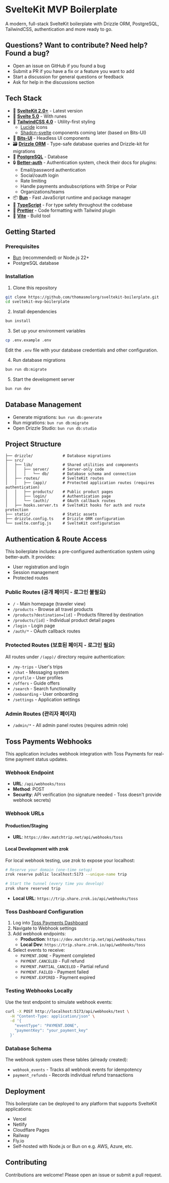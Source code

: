 # SvelteKit MVP Boilerplate

A modern, full-stack SvelteKit boilerplate with Drizzle ORM, PostgreSQL, TailwindCSS, authentication and more ready to go.

## Questions? Want to contribute? Need help? Found a bug?

- Open an issue on GitHub if you found a bug
- Submit a PR if you have a fix or a feature you want to add
- Start a discussion for general questions or feedback
- Ask for help in the discussions section

## Tech Stack

- 🚀 **[SvelteKit 2.0+](https://svelte.dev/docs/kit)** - Latest version
- 🔄 **[Svelte 5.0](https://svelte.dev/docs/svelte)** - With runes
- 🎨 **[TailwindCSS 4.0](https://tailwindcss.com/)** - Utility-first styling
  - [Lucide](https://lucide.dev/) icons
  - [Shadcn-svelte](https://shadcn-svelte.com) components coming later (based on Bits-UI)
- 🎨 **[Bits-UI](https://bits-ui.com/)** - Headless UI components
- 🗃️ **[Drizzle ORM](https://orm.drizzle.team/)** - Type-safe database queries and Drizzle-kit for migrations
- 🐘 **[PostgreSQL](https://www.postgresql.org/)** - Database
- 🔒 **[Better-auth](https://better-auth.com)** - Authentication system, check their docs for plugins:
  - Email/password authentication
  - Social/oauth login
  - Rate limiting
  - Handle payments andsubscriptions with Stripe or Polar
  - Organizations/teams
- 📦 **[Bun](https://bun.sh/)** - Fast JavaScript runtime and package manager
- 🧩 **[TypeScript](https://www.typescriptlang.org/)** - For type safety throughout the codebase
- 🧹 **[Prettier](https://prettier.io/)** - Code formatting with Tailwind plugin
- 🧪 **[Vite](https://vite.dev/)** - Build tool

## Getting Started

### Prerequisites

- [Bun](https://bun.sh/) (recommended) or Node.js 22+
- PostgreSQL database

### Installation

1. Clone this repository

```bash
git clone https://github.com/thomasmolorg/sveltekit-boilerplate.git
cd sveltekit-mvp-boilerplate
```

2. Install dependencies

```bash
bun install
```

3. Set up your environment variables

```bash
cp .env.example .env
```

Edit the `.env` file with your database credentials and other configuration.

4. Run database migrations

```bash
bun run db:migrate
```

5. Start the development server

```bash
bun run dev
```

## Database Management

- Generate migrations: `bun run db:generate`
- Run migrations: `bun run db:migrate`
- Open Drizzle Studio: `bun run db:studio`

## Project Structure

```
├── drizzle/             # Database migrations
├── src/
│   ├── lib/             # Shared utilities and components
│   │   ├── server/      # Server-only code
│   │   │   └── db/      # Database schema and connection
│   ├── routes/          # SvelteKit routes
│   │   ├── (app)/       # Protected application routes (requires authentication)
│   │   ├── products/    # Public product pages
│   │   ├── login/       # Authentication page
│   │   └── (auth)/      # OAuth callback routes
│   ├── hooks.server.ts  # SvelteKit hooks for auth and route protection
├── static/              # Static assets
├── drizzle.config.ts    # Drizzle ORM configuration
└── svelte.config.js     # SvelteKit configuration
```

## Authentication & Route Access

This boilerplate includes a pre-configured authentication system using better-auth. It provides:

- User registration and login
- Session management
- Protected routes

### Public Routes (공개 페이지 - 로그인 불필요)
- `/` - Main homepage (traveler view)
- `/products` - Browse all travel products
- `/products?destination=[id]` - Products filtered by destination
- `/products/[id]` - Individual product detail pages
- `/login` - Login page
- `/auth/*` - OAuth callback routes

### Protected Routes (보호된 페이지 - 로그인 필요)
All routes under `/(app)/` directory require authentication:
- `/my-trips` - User's trips
- `/chat` - Messaging system
- `/profile` - User profiles
- `/offers` - Guide offers
- `/search` - Search functionality
- `/onboarding` - User onboarding
- `/settings` - Application settings

### Admin Routes (관리자 페이지)
- `/admin/*` - All admin panel routes (requires admin role)

## Toss Payments Webhooks

This application includes webhook integration with Toss Payments for real-time payment status updates.

### Webhook Endpoint

- **URL**: `/api/webhooks/toss`
- **Method**: POST
- **Security**: API verification (no signature needed - Toss doesn't provide webhook secrets)

### Webhook URLs

#### Production/Staging

- **URL**: `https://dev.matchtrip.net/api/webhooks/toss`

#### Local Development with zrok

For local webhook testing, use zrok to expose your localhost:

```bash
# Reserve your domain (one-time setup)
zrok reserve public localhost:5173 --unique-name trip

# Start the tunnel (every time you develop)
zrok share reserved trip
```

- **Local URL**: `https://trip.share.zrok.io/api/webhooks/toss`

### Toss Dashboard Configuration

1. Log into [Toss Payments Dashboard](https://dashboard.tosspayments.com)
2. Navigate to Webhook settings
3. Add webhook endpoints:
   - **Production**: `https://dev.matchtrip.net/api/webhooks/toss`
   - **Local Dev**: `https://trip.share.zrok.io/api/webhooks/toss`
4. Select events to receive:
   - `PAYMENT.DONE` - Payment completed
   - `PAYMENT.CANCELED` - Full refund
   - `PAYMENT.PARTIAL_CANCELED` - Partial refund
   - `PAYMENT.FAILED` - Payment failed
   - `PAYMENT.EXPIRED` - Payment expired

### Testing Webhooks Locally

Use the test endpoint to simulate webhook events:

```bash
curl -X POST http://localhost:5173/api/webhooks/test \
  -H "Content-Type: application/json" \
  -d '{
    "eventType": "PAYMENT.DONE",
    "paymentKey": "your_payment_key"
  }'
```

### Database Schema

The webhook system uses these tables (already created):

- `webhook_events` - Tracks all webhook events for idempotency
- `payment_refunds` - Records individual refund transactions

## Deployment

This boilerplate can be deployed to any platform that supports SvelteKit applications:

- Vercel
- Netlify
- Cloudflare Pages
- Railway
- Fly.io
- Self-hosted with Node.js or Bun on e.g. AWS, Azure, etc.

## Contributing

Contributions are welcome! Please open an issue or submit a pull request.
